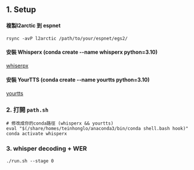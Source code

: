 ## 1. Setup
#### 複製l2arctic 到 espnet
`
rsync -avP l2arctic /path/to/your/espnet/egs2/
`
#### 安裝 Whisperx (conda create --name whisperx python=3.10)
[whiserpx](https://github.com/m-bain/whisperX#setup-%EF%B8%8F)

#### 安裝 YourTTS (conda create --name yourtts python=3.10)
[yourtts](https://github.com/coqui-ai/TTS#installation)


### 2. 打開 `path.sh`
```
# 修改成你的conda路徑 (whisperx && yourtts)
eval "$(/share/homes/teinhonglo/anaconda3/bin/conda shell.bash hook)"
conda activate whisperx
```

### 3. whisper decoding + WER
```
./run.sh --stage 0
```
